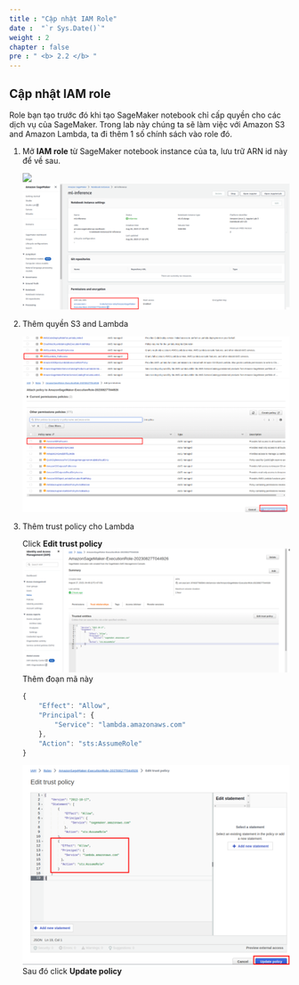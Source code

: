 ```yaml
---
title : "Cập nhật IAM Role"
date :  "`r Sys.Date()`" 
weight : 2 
chapter : false
pre : " <b> 2.2 </b> "
---
```


## Cập nhật IAM role

Role bạn tạo trước đó khi tạo SageMaker notebook chỉ cấp quyền cho các dịch vụ của SageMaker. Trong lab này chúng ta sẽ làm việc với Amazon S3 and Amazon Lambda, ta đi thêm 1 số chính sách vào role đó.

1. Mở **IAM role** từ SageMaker notebook instance của ta, lưu trữ ARN id này để về sau.
    
    ![](/static/images/lambda/014-runpredict.png)
    ![](/static/images/lambda/015.png)

2. Thêm quyền S3 and Lambda
    
    ![](/static/images/lambda/003.png)
    ![](/static/images/lambda/002.png)

3. Thêm trust policy cho Lambda
    
    
    Click **Edit trust policy**
    ![](/static/images/lambda/006.png)
    Thêm đoạn mã này
    ```jsx
    {
        "Effect": "Allow",
        "Principal": {
            "Service": "lambda.amazonaws.com"
        },
        "Action": "sts:AssumeRole"
    }
    ```
    ![](/static/images/lambda/008.png)
    Sau đó click **Update policy**